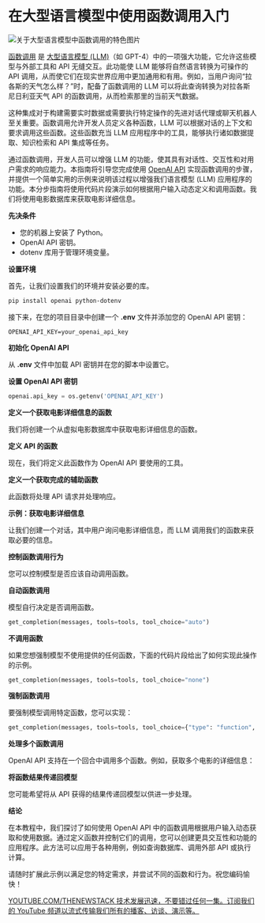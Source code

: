 # 在大型语言模型中使用函数调用入门

![关于大型语言模型中函数调用的特色图片](https://cdn.thenewstack.io/media/2024/08/3a32a684-phone-1024x576.jpg)

[函数调用](https://thenewstack.io/a-comprehensive-guide-to-function-calling-in-llms/) 是 [大型语言模型 (LLM)](https://thenewstack.io/llm/)（如 GPT-4）中的一项强大功能，它允许这些模型与外部工具和 API 无缝交互。此功能使 LLM 能够将自然语言转换为可操作的 API 调用，从而使它们在现实世界应用中更加通用和有用。例如，当用户询问“拉各斯的天气怎么样？”时，配备了函数调用的 LLM 可以将此查询转换为对拉各斯尼日利亚天气 API 的函数调用，从而检索那里的当前天气数据。

这种集成对于构建需要实时数据或需要执行特定操作的先进对话代理或聊天机器人至关重要。函数调用允许开发人员定义各种函数，LLM 可以根据对话的上下文和要求调用这些函数。这些函数充当 LLM 应用程序中的工具，能够执行诸如数据提取、知识检索和 API 集成等任务。

通过函数调用，开发人员可以增强 LLM 的功能，使其具有对话性、交互性和对用户需求的响应能力。本指南将引导您完成使用 [OpenAI API](https://thenewstack.io/beyond-chatgpt-exploring-the-openai-platform/) 实现函数调用的步骤，并提供一个简单实用的示例来说明该过程以增强我们语言模型 (LLM) 应用程序的功能。本分步指南将使用代码片段演示如何根据用户输入动态定义和调用函数。我们将使用电影数据库来获取电影详细信息。

**先决条件**

- 您的机器上安装了 Python。
- OpenAI API 密钥。
- dotenv 库用于管理环境变量。

**设置环境**

首先，让我们设置我们的环境并安装必要的库。

```bash
pip install openai python-dotenv
```

接下来，在您的项目目录中创建一个 **.env** 文件并添加您的 OpenAI API 密钥：

```
OPENAI_API_KEY=your_openai_api_key
```

**初始化 OpenAI API**

从 **.env** 文件中加载 API 密钥并在您的脚本中设置它。

**设置 OpenAI API 密钥**

```python
openai.api_key = os.getenv('OPENAI_API_KEY')
```

**定义一个获取电影详细信息的函数**

我们将创建一个从虚拟电影数据库中获取电影详细信息的函数。

**定义 API 的函数**

现在，我们将定义此函数作为 OpenAI API 要使用的工具。

**定义一个获取完成的辅助函数**

此函数将处理 API 请求并处理响应。

**示例：获取电影详细信息**

让我们创建一个对话，其中用户询问电影详细信息，而 LLM 调用我们的函数来获取必要的信息。

**控制函数调用行为**

您可以控制模型是否应该自动调用函数。

**自动函数调用**

模型自行决定是否调用函数。

```python
get_completion(messages, tools=tools, tool_choice="auto")
```

**不调用函数**

如果您想强制模型不使用提供的任何函数，下面的代码片段给出了如何实现此操作的示例。

```python
get_completion(messages, tools=tools, tool_choice="none")
```

**强制函数调用**

要强制模型调用特定函数，您可以实现：

```python
get_completion(messages, tools=tools, tool_choice={"type": "function", "function": {"name": "get_movie_details"}})
```

**处理多个函数调用**

OpenAI API 支持在一个回合中调用多个函数。例如，获取多个电影的详细信息：

**将函数结果传递回模型**

您可能希望将从 API 获得的结果传递回模型以供进一步处理。

**结论**

在本教程中，我们探讨了如何使用 OpenAI API 中的函数调用根据用户输入动态获取和使用数据。通过定义函数并控制它们的调用，您可以创建更具交互性和功能的应用程序。此方法可以应用于各种用例，例如查询数据库、调用外部 API 或执行计算。

请随时扩展此示例以满足您的特定需求，并尝试不同的函数和行为。祝您编码愉快！

[
YOUTUBE.COM/THENEWSTACK
技术发展迅速，不要错过任何一集。订阅我们的 YouTube
频道以流式传输我们所有的播客、访谈、演示等。
](https://youtube.com/thenewstack?sub_confirmation=1)